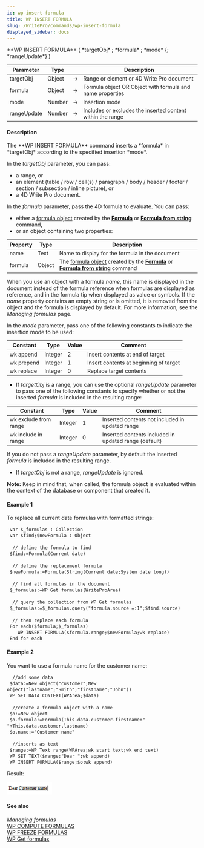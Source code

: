 ```yaml
---
id: wp-insert-formula
title: WP INSERT FORMULA
slug: /WritePro/commands/wp-insert-formula
displayed_sidebar: docs
---
```


<!--REF #_command_.WP INSERT FORMULA.Syntax-->**WP INSERT FORMULA** ( *targetObj* ; *formula* ; *mode* {; *rangeUpdate*} )<!-- END REF-->
<!--REF #_command_.WP INSERT FORMULA.Params-->
| Parameter | Type |  | Description |
| --- | --- | --- | --- |
| targetObj | Object | &#8594;  | Range or element or 4D Write Pro document |
| formula | Object | &#8594;  | Formula object OR Object with formula and name properties |
| mode | Number | &#8594;  | Insertion mode |
| rangeUpdate | Number | &#8594;  | Includes or excludes the inserted content within the range |

<!-- END REF-->

#### Description 

<!--REF #_command_.WP INSERT FORMULA.Summary-->The **WP INSERT FORMULA** command inserts a *formula* in *targetObj* according to the specified insertion *mode*.<!-- END REF-->

In the *targetObj* parameter, you can pass:

* a range, or
* an element (table / row / cell(s) / paragraph / body / header / footer / section / subsection / inline picture), or
* a 4D Write Pro document.

In the *formula* parameter, pass the 4D formula to evaluate. You can pass:

* either a [formula object](https://developer.4d.com/docs/API/FunctionClass#formula-objects) created by the [**Formula**](https://developer.4d.com/docs/API/FunctionClass#formula) or [**Formula from string**](https://developer.4d.com/docs/API/FunctionClass#formula-from-string) command,
* or an object containing two properties:  

| **Property** | **Type** | **Description**                                                                                                                                                                                                                                                                       |  
| ------------ | -------- | ------------------------------------------------------------------------------------------------------------------------------------------------------------------------------------------------------------------------------------------------------------------------------------- |  
| name         | Text   | Name to display for the formula in the document                                                                                                                                                                                                                                       |  
| formula      | Object   | The [formula object](https://developer.4d.com/docs/API/FunctionClass#formula-objects) created by the [**Formula**](https://developer.4d.com/docs/API/FunctionClass#formula) or [**Formula from string**](https://developer.4d.com/docs/API/FunctionClass#formula-from-string) command |  
    
When you use an object with a formula *name*, this name is displayed in the document instead of the formula reference when formulas are displayed as reference, and in the formula tip when displayed as value or symbols. If the *name* property contains an empty string or is omitted, it is removed from the object and the formula is displayed by default. For more information, see the *Managing formulas* page.

In the *mode* parameter, pass one of the following constants to indicate the insertion mode to be used:

| Constant   | Type    | Value | Comment                                |
| ---------- | ------- | ----- | -------------------------------------- |
| wk append  | Integer | 2     | Insert contents at end of target       |
| wk prepend | Integer | 1     | Insert contents at beginning of target |
| wk replace | Integer | 0     | Replace target contents                |

* If *targetObj* is a range, you can use the optional *rangeUpdate* parameter to pass one of the following constants to specify whether or not the inserted *formula* is included in the resulting range:  
    
| Constant              | Type    | Value | Comment                                               |  
| --------------------- | ------- | ----- | ----------------------------------------------------- |  
| wk exclude from range | Integer | 1     | Inserted contents not included in updated range       |  
| wk include in range   | Integer | 0     | Inserted contents included in updated range (default) |  
    
If you do not pass a *rangeUpdate* parameter, by default the inserted *formula* is included in the resulting range.
* If *targetObj* is not a range, *rangeUpdate* is ignored.

**Note:** Keep in mind that, when called, the formula object is evaluated within the context of the database or component that created it.

#### Example 1 

To replace all current date formulas with formatted strings:

```4d
 var $_formulas : Collection
 var $find;$newFormula : Object
 
  // define the formula to find
 $find:=Formula(Current date)
 
  // define the replacement formula
 $newFormula:=Formula(String(Current date;System date long))
 
  // find all formulas in the document
 $_formulas:=WP Get formulas(WriteProArea)
 
  // query the collection from WP Get formulas
 $_formulas:=$_formulas.query("formula.source =:1";$find.source)
 
  // then replace each formula
 For each($formula;$_formulas)
    WP INSERT FORMULA($formula.range;$newFormula;wk replace)
 End for each
```

#### Example 2 

You want to use a formula name for the customer name:

```4d
  //add some data
 $data:=New object("customer";New object("lastname";"Smith";"firstname";"John"))
 WP SET DATA CONTEXT(WPArea;$data)
 
  //create a formula object with a name
 $o:=New object
 $o.formula:=Formula(This.data.customer.firstname+" "+This.data.customer.lastname)
 $o.name:="Customer name"
 
  //inserts as text
 $range:=WP Text range(WPArea;wk start text;wk end text)
 WP SET TEXT($range;"Dear ";wk append)
 WP INSERT FORMULA($range;$o;wk append)
```

Result:

![](../../assets/en/WritePro/commands/pict6433508.en.png)

#### See also 

*Managing formulas*  
[WP COMPUTE FORMULAS](wp-compute-formulas.md)  
[WP FREEZE FORMULAS](wp-freeze-formulas.md)  
[WP Get formulas](wp-get-formulas.md)  